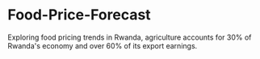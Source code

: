 # Food-Price-Forecast
Exploring food pricing trends in Rwanda, agriculture accounts for 30% of Rwanda's economy and over 60% of its export earnings.
